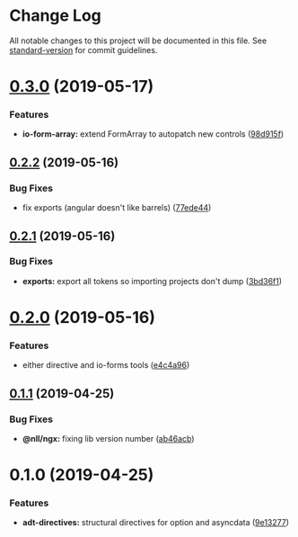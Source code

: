 # Change Log

All notable changes to this project will be documented in this file. See [standard-version](https://github.com/conventional-changelog/standard-version) for commit guidelines.

# [0.3.0](https://github.com/nullpub/ngx/compare/v0.2.2...v0.3.0) (2019-05-17)


### Features

* **io-form-array:** extend FormArray to autopatch new controls ([98d915f](https://github.com/nullpub/ngx/commit/98d915f))



## [0.2.2](https://github.com/nullpub/ngx/compare/v0.2.1...v0.2.2) (2019-05-16)


### Bug Fixes

* fix exports (angular doesn't like barrels) ([77ede44](https://github.com/nullpub/ngx/commit/77ede44))



## [0.2.1](https://github.com/nullpub/ngx/compare/v0.2.0...v0.2.1) (2019-05-16)


### Bug Fixes

* **exports:** export all tokens so importing projects don't dump ([3bd36f1](https://github.com/nullpub/ngx/commit/3bd36f1))



# [0.2.0](https://github.com/nullpub/ngx/compare/v0.1.1...v0.2.0) (2019-05-16)


### Features

* either directive and io-forms tools ([e4c4a96](https://github.com/nullpub/ngx/commit/e4c4a96))



## [0.1.1](https://github.com/nullpub/ngx/compare/v0.1.0...v0.1.1) (2019-04-25)


### Bug Fixes

* **@nll/ngx:** fixing lib version number ([ab46acb](https://github.com/nullpub/ngx/commit/ab46acb))



# 0.1.0 (2019-04-25)


### Features

* **adt-directives:** structural directives for option and asyncdata ([9e13277](https://github.com/nullpub/ngx/commit/9e13277))
